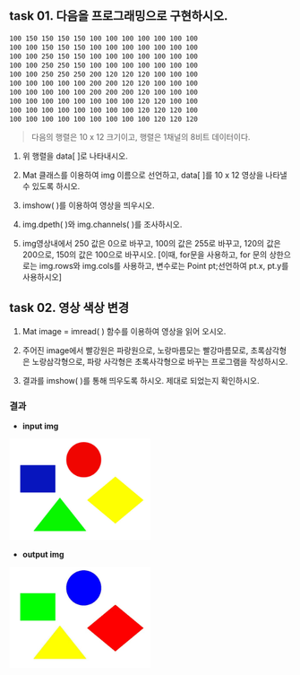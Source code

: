 ## task 01. 다음을 프로그래밍으로 구현하시오.

```
100 150 150 150 150 100 100 100 100 100 100 100
100 100 150 150 150 100 100 100 100 100 100 100
100 100 250 150 150 100 100 100 100 100 100 100
100 100 250 250 150 100 100 100 100 100 100 100
100 100 250 250 250 200 120 120 120 100 100 100
100 100 100 100 100 200 200 120 120 100 100 100
100 100 100 100 100 200 200 200 120 100 100 100
100 100 100 100 100 100 100 100 120 120 100 100
100 100 100 100 100 100 100 100 120 120 120 100
100 100 100 100 100 100 100 100 100 120 120 120
```
> 다음의 행렬은 10 x 12 크기이고, 행렬은 1채널의 8비트 데이터이다.

1. 위 행렬을 data[ ]로 나타내시오. 

2. Mat 클래스를 이용하여 img 이름으로 선언하고, data[ ]를 10 x 12 영상을 나타낼 수 있도록 하시오. 
3. imshow( )를 이용하여 영상을 띄우시오. 
4. img.dpeth( )와 img.channels( )를 조사하시오. 
5. img영상내에서 250 값은 0으로 바꾸고, 100의 값은 255로 바꾸고, 120의 값은 200으로, 150의 값은 100으로 바꾸시오. [이때, for문을 사용하고, for 문의 상한으로는 img.rows와 img.cols를 사용하고, 변수로는 Point pt;선언하여 pt.x, pt.y를 사용하시오]

## task 02. 영상 색상 변경
1. Mat image = imread( ) 함수를 이용하여 영상을 읽어 오시오.

2. 주어진 image에서 빨강원은 파랑원으로, 노랑마름모는 빨강마름모로, 초록삼각형은 노랑삼각형으로, 파랑 사각형은 초록사각형으로 바꾸는 프로그램을 작성하시오.
3. 결과를 imshow( )를 통해 띄우도록 하시오. 제대로 되었는지 확인하시오.


### 결과
- **input img**

<img src="./task-02/assets/input.jpg" width="50%">

- **output img**

<img src="./task-02/assets/out.jpg" width="50%">

